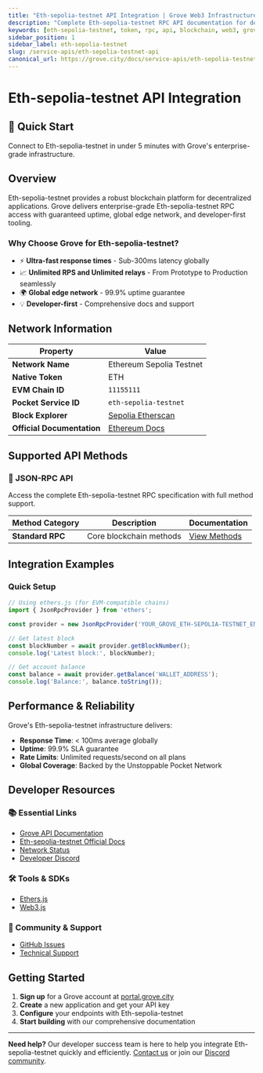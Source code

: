 ```yaml
---
title: "Eth-sepolia-testnet API Integration | Grove Web3 Infrastructure"
description: "Complete Eth-sepolia-testnet RPC API documentation for developers. Fast, reliable Eth-sepolia-testnet blockchain access with Grove's enterprise infrastructure. Get started in minutes."
keywords: [eth-sepolia-testnet, token, rpc, api, blockchain, web3, grove, infrastructure, developers, integration]
sidebar_position: 1
sidebar_label: eth-sepolia-testnet
slug: /service-apis/eth-sepolia-testnet-api
canonical_url: https://grove.city/docs/service-apis/eth-sepolia-testnet-api
---
```


# Eth-sepolia-testnet API Integration

<div style={{background: "linear-gradient(135deg, #667eea 0%, #764ba2 100%)", color: "white", padding: "1.5rem", borderRadius: "8px", margin: "1rem 0"}}>
  <h2 style={{color: "white", marginTop: 0}}>🚀 Quick Start</h2>
  <p style={{marginBottom: 0, fontSize: "1.1rem"}}>Connect to Eth-sepolia-testnet in under 5 minutes with Grove's enterprise-grade infrastructure.</p>
</div>

## Overview

Eth-sepolia-testnet provides a robust blockchain platform for decentralized applications. Grove delivers enterprise-grade Eth-sepolia-testnet RPC access with guaranteed uptime, global edge network, and developer-first tooling.

### Why Choose Grove for Eth-sepolia-testnet?

- ⚡ **Ultra-fast response times** - Sub-300ms latency globally
- 📈 **Unlimited RPS and Unlimited relays** - From Prototype to Production seamlessly
- 🌍 **Global edge network** - 99.9% uptime guarantee
- 💡 **Developer-first** - Comprehensive docs and support

## Network Information

| Property | Value |
|----------|-------|
| **Network Name** | Ethereum Sepolia Testnet |
| **Native Token** | ETH |
| **EVM Chain ID** | `11155111` |
| **Pocket Service ID** | `eth-sepolia-testnet` |
| **Block Explorer** | [Sepolia Etherscan](https://sepolia.etherscan.io/) |
| **Official Documentation** | [Ethereum Docs](https://ethereum.org/en/developers/docs/) |

## Supported API Methods

### 🔌 JSON-RPC API
Access the complete Eth-sepolia-testnet RPC specification with full method support.

| Method Category | Description | Documentation |
|-----------------|-------------|---------------|
| **Standard RPC** | Core blockchain methods | [View Methods](../grove-api/api-definition/definition#json-rpc-supported-methods) |

## Integration Examples

### Quick Setup

```javascript
// Using ethers.js (for EVM-compatible chains)
import { JsonRpcProvider } from 'ethers';

const provider = new JsonRpcProvider('YOUR_GROVE_ETH-SEPOLIA-TESTNET_ENDPOINT');

// Get latest block
const blockNumber = await provider.getBlockNumber();
console.log('Latest block:', blockNumber);

// Get account balance
const balance = await provider.getBalance('WALLET_ADDRESS');
console.log('Balance:', balance.toString());
```

## Performance & Reliability

Grove's Eth-sepolia-testnet infrastructure delivers:

- **Response Time**: < 100ms average globally
- **Uptime**: 99.9% SLA guarantee  
- **Rate Limits**: Unlimited requests/second on all plans
- **Global Coverage**: Backed by the Unstoppable Pocket Network

## Developer Resources

### 📚 Essential Links
- [Grove API Documentation](../grove-api/overview/grove-api)
- [Eth-sepolia-testnet Official Docs](#)
- [Network Status](https://status.grove.city)
- [Developer Discord](https://discord.gg/build-with-grove)

### 🛠️ Tools & SDKs
- [Ethers.js](https://docs.ethers.io/)
- [Web3.js](https://web3js.readthedocs.io/)

### 💬 Community & Support
- [GitHub Issues](https://github.com/buildwithgrove/path)  
- [Technical Support](https://discord.com/channels/824324475256438814/1150805396085293106)

## Getting Started

1. **Sign up** for a Grove account at [portal.grove.city](https://portal.grove.city)
2. **Create** a new application and get your API key
3. **Configure** your endpoints with Eth-sepolia-testnet
4. **Start building** with our comprehensive documentation

---

<div style={{background: "#f8f9fa", padding: "1rem", borderLeft: "4px solid #007bff", margin: "1rem 0"}}>
  <strong>Need help?</strong> Our developer success team is here to help you integrate Eth-sepolia-testnet quickly and efficiently. <a href="mailto:portal@grove.city">Contact us</a> or join our <a href="https://discord.gg/build-with-grove">Discord community</a>.
</div>
